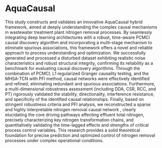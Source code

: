 # AquaCausal
This study constructs and validates an innovative AquaCausal hybrid framework, aimed at deeply understanding the complex causal mechanisms in wastewater treatment plant nitrogen removal processes. By seamlessly integrating deep learning architectures with a robust, time-aware PCMCI causal discovery algorithm and incorporating a multi-stage mechanism to eliminate spurious associations, this framework offers a novel and reliable approach to process understanding and optimization. We successfully generated and processed a disturbed dataset exhibiting realistic noise characteristics and robust structural integrity, confirming its reliability as a benchmark for evaluating causal discovery algorithms. Through the combination of PCMCI, L1 regularized Granger causality testing, and the MHSA-TCN with PFI method, causal networks were effectively identified and refined, eliminating redundant and spurious associations. Furthermore, a multi-dimensional robustness assessment (including DDA, CSR, RCC, and PT) rigorously validated the stability, directionality, interference resistance, and specificity of the identified causal relationships. Finally, based on stringent robustness criteria and PFI analysis, we reconstructed a sparse and highly interpretable nitrogen removal causal network , clearly elucidating the core driving pathways affecting effluent total nitrogen, precisely characterizing key nitrogen transformation chains, and quantitatively validating the time-lagged effects and strengths of critical process control variables. This research provides a solid theoretical foundation for precise prediction and optimized control of nitrogen removal processes under complex operational conditions.
